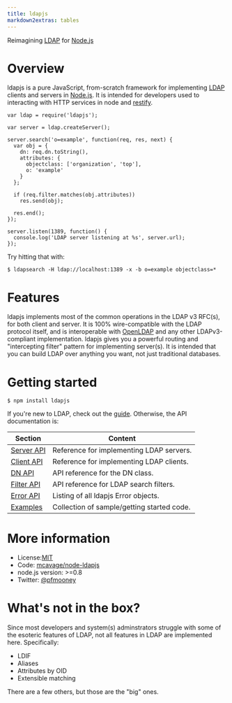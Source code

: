 ```yaml
---
title: ldapjs
markdown2extras: tables
---
```


<div id="indextagline">
Reimagining <a href="http://tools.ietf.org/html/rfc4510" id="indextaglink">LDAP</a> for <a id="indextaglink" href="http://nodejs.org">Node.js</a>
</div>

# Overview

ldapjs is a pure JavaScript, from-scratch framework for implementing
[LDAP](http://tools.ietf.org/html/rfc4510) clients and servers in
[Node.js](http://nodejs.org).  It is intended for developers used to interacting
with HTTP services in node and [restify](http://restify.com).

    var ldap = require('ldapjs');

    var server = ldap.createServer();

    server.search('o=example', function(req, res, next) {
      var obj = {
        dn: req.dn.toString(),
        attributes: {
          objectclass: ['organization', 'top'],
          o: 'example'
        }
      };

      if (req.filter.matches(obj.attributes))
        res.send(obj);

      res.end();
    });

    server.listen(1389, function() {
      console.log('LDAP server listening at %s', server.url);
    });

Try hitting that with:

    $ ldapsearch -H ldap://localhost:1389 -x -b o=example objectclass=*

# Features

ldapjs implements most of the common operations in the LDAP v3 RFC(s), for
both client and server.  It is 100% wire-compatible with the LDAP protocol
itself, and is interoperable with [OpenLDAP](http://openldap.org) and any other
LDAPv3-compliant implementation.  ldapjs gives you a powerful routing and
"intercepting filter" pattern for implementing server(s).  It is intended
that you can build LDAP over anything you want, not just traditional databases.

# Getting started

    $ npm install ldapjs

If you're new to LDAP, check out the [guide](guide.html).  Otherwise, the
API documentation is:


|Section                    |Content                                    |
|---------------------------|-------------------------------------------|
|[Server API](server.html)  |Reference for implementing LDAP servers.   |
|[Client API](client.html)  |Reference for implementing LDAP clients.   |
|[DN API](dn.html)          |API reference for the DN class.            |
|[Filter API](filters.html) |API reference for LDAP search filters.     |
|[Error API](errors.html)   |Listing of all ldapjs Error objects.       |
|[Examples](examples.html)  |Collection of sample/getting started code. |

# More information

- License:[MIT](http://opensource.org/licenses/mit-license.php)
- Code: [mcavage/node-ldapjs](https://github.com/mcavage/node-ldapjs)
- node.js version: >=0.8
- Twitter: [@pfmooney](http://twitter.com/pfmooney)

# What's not in the box?

Since most developers and system(s) adminstrators struggle with some of the
esoteric features of LDAP, not all features in LDAP are implemented here.
Specifically:

* LDIF
* Aliases
* Attributes by OID
* Extensible matching

There are a few others, but those are the "big" ones.


